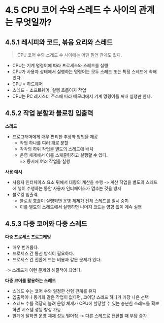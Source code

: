 # 4.5 CPU 코어 수와 스레드 수 사이의 관계는 무엇일까?

## 4.5.1 레시피와 코드, 볶음 요리와 스레드

> CPU 코어 수와 스레드 수 사이에는 어떤 필연 관계도 없다.

- CPU는 기계 명령어에 따라 프로세스와 스레드를 실행
- CPU가 사용자 상태에서 실행하는 명령어는 모두 스레드 또는 특정 스레드에 속해 있다.
- CPU = 하드웨어
- 스레드 = 소프트웨어, 실행 흐름이자 작업
- CPU는 PC 레지스터 주소에 따라 메모리에서 기계 명령어를 꺼내 실행만 한다.

## 4.5.2 작업 분할과 블로킹 입출력

**스레드**

- 프로그래머에게 매우 편리한 추상화 방법을 제공
  - 작업 하나를 여러 개로 분할
  - 각각의 하위 작업을 별도의 스레드에 배치
  - 운영 체제에서 이를 스케줄링하고 실행할 수 있다. <br>
    => 동시에 여러 작업을 실행

**사용 예시**

- 사용자 인터페이스 요소 뒤에서 대량의 계산을 수행 -> 계산 작업을 별도의 스레드에 넣어 수행하는 동안 사용자 인터페이스가 멈추는 것을 방지
- 블로킹 입출력
  - 블로킹 호출이 실행되면 운영 체제가 전체 스레드를 일시 중지
  - 이를 별도의 스레드에서 실행하면 나머지 코드는 영향 없이 계속 실행

## 4.5.3 다중 코어와 다중 스레드

**다중 프로세스 프로그래밍**

- 매우 번거롭다.
- 프로세스 간 통신 방식이 필요하다.
- 프로세스 간 전환에 드는 비용과 같은 문제가 있다.

=> 스레드가 이런 문제의 해결책이 되었다.

**다중 코어를 활용하는 스레드**

- 스레드 수는 코어 수와 일정한 선형 관계를 유지
- 입출력이나 동기화 같은 작업이 없다면, 코어당 스레드 하나가 가장 나은 선택
- 스레드 수를 적당히 늘려 운영 체제가 CPU에 할당할 수 있는 충분한 스레드를 확보하면 시스템 성능 향상 가능
- 한계에 달하면 운영 체제 성능 떨어짐 -> 다른 스레드로 전환할 때 부담 증가
